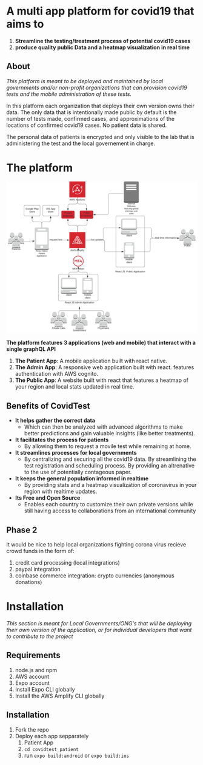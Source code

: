 # A multi app platform for covid19 that aims to
1. **Streamline the testing/treatment process of potential covid19 cases**
2. **produce quality public Data and a heatmap visualization in real time**
## About
*This platform is meant to be deployed and maintained by local governments and/or non-profit organizations that can provision covid19 tests and the mobile administration of these tests.*

In this platform each organization that deploys their own version owns their data. The only data that is intentionally made public by default is the number of tests made, confirmed cases, and approximations of the locations of confirmed covid19 cases. No patient data is shared. 

The personal data of patients is encrypted and only visible to the lab that is administering the test and the local governement in charge.

# The platform
![alt text](/img/covidtest-diagram.png)

**The platform features 3 applications (web and mobile) that interact with a single graphQL API**
1. **The Patient App**: A mobile application built with react native.
2. **The Admin App**: A responsive web application built with react. features authentication with AWS cognito.
3. **The Public App**: A website built with react that features a heatmap of your region and local stats updated in real time.

## Benefits of CovidTest
- **It helps gather the correct data** 
  - Which can then be analyzed with advanced algorithms to make better predictions and gain valuable insights (like better treatments).
- **It facilitates the process for patients** 
  - By allowing them to request a movile test while remaining at home.
- **It streamlines processes for local governments** 
  - By centralizing and securing all the covid19 data. By streamlining the test registration and scheduling process. By providing an altrenative to the use of potentially contageous paper. 
- **It keeps the general population informed in realtime**
  - By providing stats and a heatmap visualization of coronavirus in your region with realtime updates.
- **Its Free and Open Source** 
  - Enables each country to customize their own private versions while still having access to collaborations from an international community 

## Phase 2
It would be nice to help local organizations fighting corona virus recieve crowd funds in the form of:
1. credit card processing (local integrations)
2. paypal integration
3. coinbase commerce integration: crypto currencies (anonymous donations)

# Installation
*This section is meant for Local Governments/ONG's that will be deploying their own version of the application, or for individual developers that want to contribute to the project*

## Requirements
1. node.js and npm
3. AWS account
4. Expo account
2. Install Expo CLI globally
3. Install the AWS Amplify CLI globally

## Installation
1. Fork the repo
6. Deploy each app sepparately
   1.  Patient App
      1. `cd covidtest_patient`
      2. run `expo build:android` or `expo build:ios`
   





